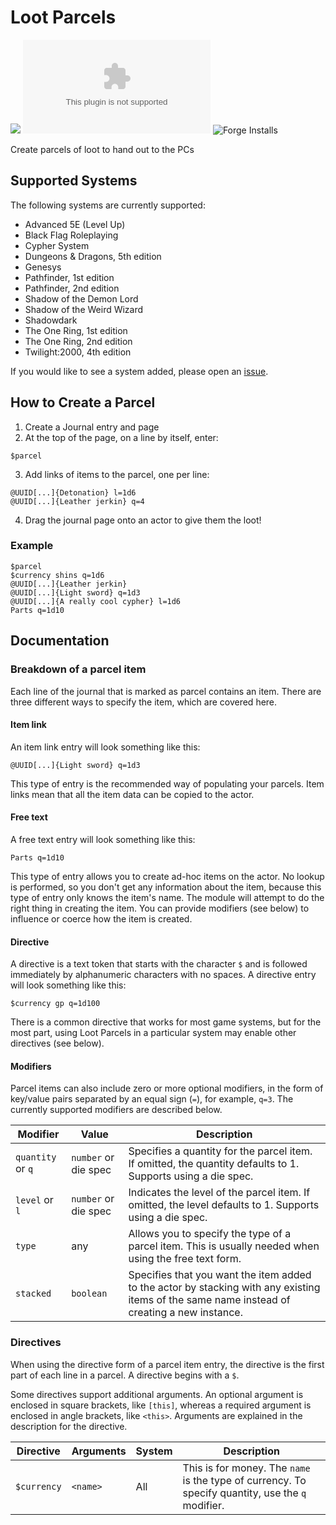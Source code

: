 # Loot Parcels

![](https://img.shields.io/badge/Foundry-v11-informational)
![Latest Release Download Count](https://img.shields.io/github/downloads/sweetrpg/lootparcels-foundryvtt/latest/module.zip)
![Forge Installs](https://img.shields.io/badge/dynamic/json?label=Forge%20Installs&query=package.installs&suffix=%25&url=https%3A%2F%2Fforge-vtt.com%2Fapi%2Fbazaar%2Fpackage%2Floot-parcels&colorB=4aa94a)

Create parcels of loot to hand out to the PCs

## Supported Systems

The following systems are currently supported:

* Advanced 5E (Level Up)
* Black Flag Roleplaying
* Cypher System
* Dungeons & Dragons, 5th edition
* Genesys
* Pathfinder, 1st edition
* Pathfinder, 2nd edition
* Shadow of the Demon Lord
* Shadow of the Weird Wizard
* Shadowdark
* The One Ring, 1st edition
* The One Ring, 2nd edition
* Twilight:2000, 4th edition

If you would like to see a system added, please open an [issue](https://github.com/sweetrpg/lootparcels-foundryvtt/issues).

## How to Create a Parcel

1. Create a Journal entry and page
2. At the top of the page, on a line by itself, enter:
```
$parcel
```
3. Add links of items to the parcel, one per line:
```
@UUID[...]{Detonation} l=1d6
@UUID[...]{Leather jerkin} q=4
```
4. Drag the journal page onto an actor to give them the loot!

### Example

```
$parcel
$currency shins q=1d6
@UUID[...]{Leather jerkin}
@UUID[...]{Light sword} q=1d3
@UUID[...]{A really cool cypher} l=1d6
Parts q=1d10
```

## Documentation

### Breakdown of a parcel item

Each line of the journal that is marked as parcel contains an item. There are three different ways to
specify the item, which are covered here.

#### Item link

An item link entry will look something like this:

```
@UUID[...]{Light sword} q=1d3
```

This type of entry is the recommended way of populating your parcels. Item links mean that all the item
data can be copied to the actor.

#### Free text

A free text entry will look something like this:

```
Parts q=1d10
```

This type of entry allows you to create ad-hoc items on the actor. No lookup is performed, so you don't get
any information about the item, because this type of entry only knows the item's name. The module will
attempt to do the right thing in creating the item. You can provide modifiers (see below) to influence
or coerce how the item is created.

#### Directive

A directive is a text token that starts with the character `$` and is followed immediately by alphanumeric
characters with no spaces. A directive entry will look something like this:

```
$currency gp q=1d100
```

There is a common directive that works for most game systems, but for the most part, using Loot Parcels in a
particular system may enable other directives (see below).

#### Modifiers

Parcel items can also include zero or more optional modifiers, in the form of key/value pairs separated by an
equal sign (`=`), for example, `q=3`. The currently supported modifiers are described below.

| Modifier | Value | Description |
| - | - | - |
| `quantity` or `q` | `number` or die spec | Specifies a quantity for the parcel item. If omitted, the quantity defaults to 1. Supports using a die spec. |
| `level` or `l` | `number` or die spec | Indicates the level of the parcel item. If omitted, the level defaults to 1. Supports using a die spec. |
| `type` | any | Allows you to specify the type of a parcel item. This is usually needed when using the free text form. |
| `stacked` | `boolean` | Specifies that you want the item added to the actor by stacking with any existing items of the same name instead of creating a new instance. |

### Directives

When using the directive form of a parcel item entry, the directive is the first part of each line in a parcel.
A directive begins with a `$`.

Some directives support additional arguments. An optional argument is enclosed in square brackets, like `[this]`,
whereas a required argument is enclosed in angle brackets, like `<this>`. Arguments are explained in the
description for the directive.

| Directive | Arguments | System | Description |
| - | - | - | - |
| `$currency` | `<name>` | All | This is for money. The `name` is the type of currency. To specify quantity, use the `q` modifier. |
